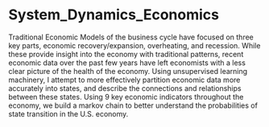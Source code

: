 # System_Dynamics_Economics
Traditional Economic Models of the business cycle have focused on three key parts, economic recovery/expansion, overheating, and recession. While these provide insight into the economy with traditional patterns, recent economic data over the past few years have left economists with a less clear picture of the health of the economy. Using unsupervised learning machinery, I attempt to more effectively partition economic data more accurately into states, and describe the connections and relationships between these states. Using 9 key economic indicators throughout the economy, we build a markov chain to better understand the probabilities of state transition in the U.S. economy.  
